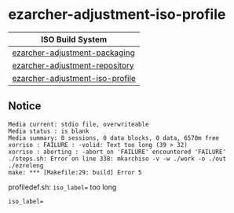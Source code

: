 

# ezarcher-adjustment-iso-profile

| ISO Build System |
| --- |
| [ezarcher-adjustment-packaging](https://github.com/samwhelp/ezarcher-adjustment/tree/main/project/ezarcher-adjustment-system/ezarcher-adjustment-packaging) |
| [ezarcher-adjustment-repository](https://github.com/samwhelp/ezarcher-adjustment/tree/main/project/ezarcher-adjustment-system/ezarcher-adjustment-repository) |
| [ezarcher-adjustment-iso-profile](https://github.com/samwhelp/ezarcher-adjustment/tree/main/project/ezarcher-adjustment-system/ezarcher-adjustment-iso-profile) |


## Notice

```
Media current: stdio file, overwriteable
Media status : is blank
Media summary: 0 sessions, 0 data blocks, 0 data, 6570m free
xorriso : FAILURE : -volid: Text too long (39 > 32)
xorriso : aborting : -abort_on 'FAILURE' encountered 'FAILURE'
./steps.sh: Error on line 338: mkarchiso -v -w ./work -o ./out ./ezreleng
make: *** [Makefile:29: build] Error 5
```

profiledef.sh:  `iso_label=` too long

```
iso_label=
```
